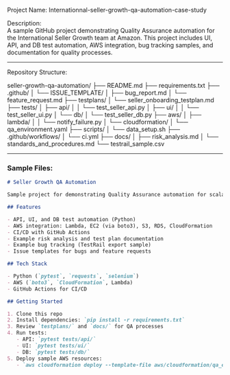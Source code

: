 Project Name: Internationnal-seller-growth-qa-automation-case-study

Description:  
A sample GitHub project demonstrating Quality Assurance automation for the International Seller Growth team at Amazon. This project includes UI, API, and DB test automation, AWS integration, bug tracking samples, and documentation for quality processes.

---

Repository Structure:

seller-growth-qa-automation/
├── README.md
├── requirements.txt
├── .github/
│   └── ISSUE_TEMPLATE/
│       ├── bug_report.md
│       └── feature_request.md
├── testplans/
│   └── seller_onboarding_testplan.md
├── tests/
│   ├── api/
│   │   └── test_seller_api.py
│   ├── ui/
│   │   └── test_seller_ui.py
│   └── db/
│       └── test_seller_db.py
├── aws/
│   ├── lambda/
│   │   └── notify_failure.py
│   └── cloudformation/
│       └── qa_environment.yaml
├── scripts/
│   └── data_setup.sh
├── .github/workflows/
│   └── ci.yml
├── docs/
│   ├── risk_analysis.md
│   └── standards_and_procedures.md
└── testrail_sample.csv

---

### Sample Files:

````markdown name=README.md
# Seller Growth QA Automation

Sample project for demonstrating Quality Assurance automation for scalable distributed systems, with AWS integration and multi-layer testing.

## Features

- API, UI, and DB test automation (Python)
- AWS integration: Lambda, EC2 (via boto3), S3, RDS, CloudFormation
- CI/CD with GitHub Actions
- Example risk analysis and test plan documentation
- Example bug tracking (TestRail export sample)
- Issue templates for bugs and feature requests

## Tech Stack

- Python (`pytest`, `requests`, `selenium`)
- AWS (`boto3`, `CloudFormation`, Lambda)
- GitHub Actions for CI/CD

## Getting Started

1. Clone this repo  
2. Install dependencies: `pip install -r requirements.txt`
3. Review `testplans/` and `docs/` for QA processes
4. Run tests:  
   - API: `pytest tests/api/`
   - UI: `pytest tests/ui/`
   - DB: `pytest tests/db/`
5. Deploy sample AWS resources:  
   - `aws cloudformation deploy --template-file aws/cloudformation/qa_environment.yaml --stack-name SellerQATestEnv`
